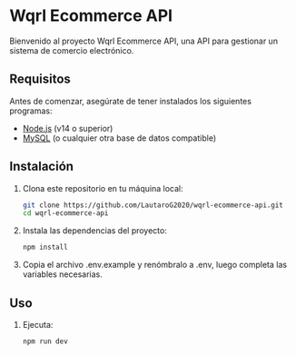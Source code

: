 # Wqrl Ecommerce API

Bienvenido al proyecto Wqrl Ecommerce API, una API para gestionar un sistema de comercio electrónico.

## Requisitos

Antes de comenzar, asegúrate de tener instalados los siguientes programas:

- [Node.js](https://nodejs.org/) (v14 o superior)
- [MySQL](https://www.mysql.com/) (o cualquier otra base de datos compatible)

## Instalación

1. Clona este repositorio en tu máquina local:

   ```bash
   git clone https://github.com/LautaroG2020/wqrl-ecommerce-api.git
   cd wqrl-ecommerce-api
   ```

2. Instala las dependencias del proyecto:
    ```bash
    npm install
    ```

3. Copia el archivo .env.example y renómbralo a .env, luego completa las variables necesarias.

## Uso
1. Ejecuta:

    ```bash
    npm run dev
    ```
